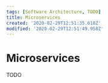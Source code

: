 ```yaml
---
tags: [Software Architecture, TODO]
title: Microservices
created: '2020-02-29T12:51:35.618Z'
modified: '2020-02-29T12:51:49.958Z'
---
```


# Microservices

TODO
